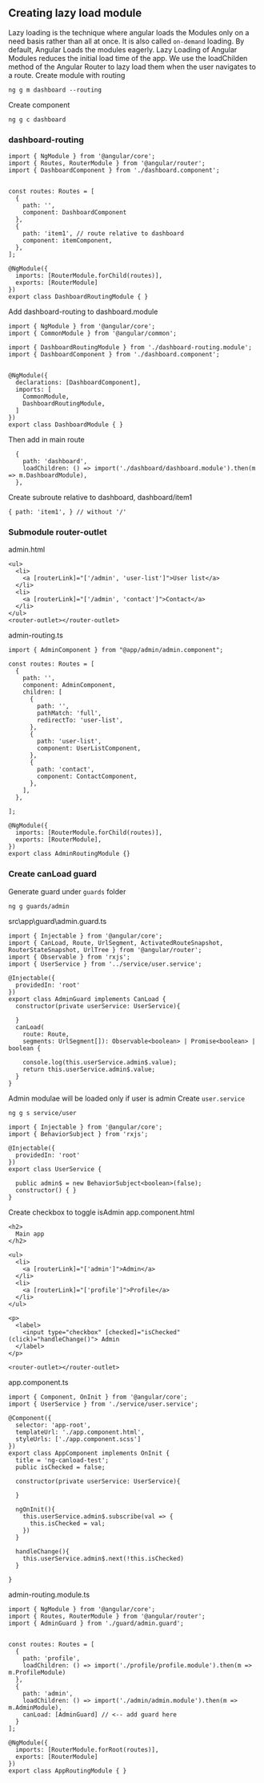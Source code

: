 ## Creating lazy load module
Lazy loading is the technique where angular loads the Modules only on a need basis rather than all at once. It is also called `on-demand` loading. By default, Angular Loads the modules eagerly. Lazy Loading of Angular Modules reduces the initial load time of the app. We use the loadChilden method of the Angular Router to lazy load them when the user navigates to a route.
Create module with routing

``` ng g m dashboard --routing ```

Create component

``` ng g c dashboard ```


### dashboard-routing
```
import { NgModule } from '@angular/core';
import { Routes, RouterModule } from '@angular/router';
import { DashboardComponent } from './dashboard.component';


const routes: Routes = [
  {
    path: '',
    component: DashboardComponent
  },
  {
    path: 'item1', // route relative to dashboard
    component: itemComponent,
  },
];

@NgModule({
  imports: [RouterModule.forChild(routes)],
  exports: [RouterModule]
})
export class DashboardRoutingModule { }

```

Add dashboard-routing to dashboard.module
```
import { NgModule } from '@angular/core';
import { CommonModule } from '@angular/common';

import { DashboardRoutingModule } from './dashboard-routing.module';
import { DashboardComponent } from './dashboard.component';


@NgModule({
  declarations: [DashboardComponent],
  imports: [
    CommonModule,
    DashboardRoutingModule,
  ]
})
export class DashboardModule { }

```

Then add in main route
```
  {
    path: 'dashboard',
    loadChildren: () => import('./dashboard/dashboard.module').then(m => m.DashboardModule),
  },
  ```

Create subroute relative to dashboard,  dashboard/item1
```
{ path: 'item1', } // without '/'
```

### Submodule router-outlet
admin.html
```
<ul>
  <li>
    <a [routerLink]="['/admin', 'user-list']">User list</a>
  </li>
  <li>
    <a [routerLink]="['/admin', 'contact']">Contact</a>
  </li>
</ul>
<router-outlet></router-outlet>
```

admin-routing.ts
```
import { AdminComponent } from "@app/admin/admin.component";

const routes: Routes = [
  {
    path: '',
    component: AdminComponent,
    children: [
      {
        path: '',
        pathMatch: 'full',
        redirectTo: 'user-list',
      },
      {
        path: 'user-list',
        component: UserListComponent,
      },
      {
        path: 'contact',
        component: ContactComponent,
      },
    ],
  },

];

@NgModule({
  imports: [RouterModule.forChild(routes)],
  exports: [RouterModule],
})
export class AdminRoutingModule {}
```

### Create canLoad guard
Generate guard under `guards` folder
```
ng g guards/admin
```

src\app\guard\admin.guard.ts
```
import { Injectable } from '@angular/core';
import { CanLoad, Route, UrlSegment, ActivatedRouteSnapshot, RouterStateSnapshot, UrlTree } from '@angular/router';
import { Observable } from 'rxjs';
import { UserService } from '../service/user.service';

@Injectable({
  providedIn: 'root'
})
export class AdminGuard implements CanLoad {
  constructor(private userService: UserService){

  }
  canLoad(
    route: Route,
    segments: UrlSegment[]): Observable<boolean> | Promise<boolean> | boolean {

    console.log(this.userService.admin$.value);
    return this.userService.admin$.value;
  }
}
```
Admin modulae will be loaded only if user is admin
Create `user.service`
```
ng g s service/user
```

```
import { Injectable } from '@angular/core';
import { BehaviorSubject } from 'rxjs';

@Injectable({
  providedIn: 'root'
})
export class UserService {

  public admin$ = new BehaviorSubject<boolean>(false);
  constructor() { }
}

```

Create checkbox to toggle isAdmin
app.component.html
```
<h2>
  Main app
</h2>

<ul>
  <li>
    <a [routerLink]="['admin']">Admin</a>
  </li>
  <li>
    <a [routerLink]="['profile']">Profile</a>
  </li>
</ul>

<p>
  <label>
    <input type="checkbox" [checked]="isChecked" (click)="handleChange()"> Admin
  </label>
</p>

<router-outlet></router-outlet>
```

app.component.ts
```
import { Component, OnInit } from '@angular/core';
import { UserService } from './service/user.service';

@Component({
  selector: 'app-root',
  templateUrl: './app.component.html',
  styleUrls: ['./app.component.scss']
})
export class AppComponent implements OnInit {
  title = 'ng-canload-test';
  public isChecked = false;

  constructor(private userService: UserService){

  }

  ngOnInit(){
    this.userService.admin$.subscribe(val => {
      this.isChecked = val;
    })
  }

  handleChange(){
    this.userService.admin$.next(!this.isChecked)
  }

}
```

admin-routing.module.ts
```
import { NgModule } from '@angular/core';
import { Routes, RouterModule } from '@angular/router';
import { AdminGuard } from './guard/admin.guard';


const routes: Routes = [
  {
    path: 'profile',
    loadChildren: () => import('./profile/profile.module').then(m => m.ProfileModule)
  },
  {
    path: 'admin',
    loadChildren: () => import('./admin/admin.module').then(m => m.AdminModule),
    canLoad: [AdminGuard] // <-- add guard here
  }
];

@NgModule({
  imports: [RouterModule.forRoot(routes)],
  exports: [RouterModule]
})
export class AppRoutingModule { }
```
